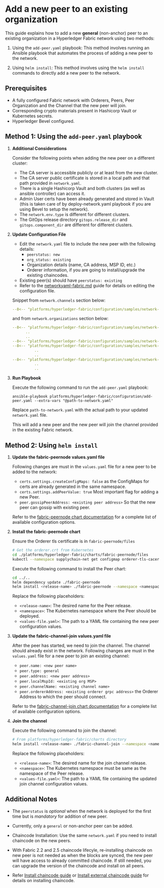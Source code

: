 [//]: # (##############################################################################################)
[//]: # (Copyright Accenture. All Rights Reserved.)
[//]: # (SPDX-License-Identifier: Apache-2.0)
[//]: # (##############################################################################################)

# Add a new peer to an existing organization

This guide explains how to add a new **general** (non-anchor) peer to an existing organization in a Hyperledger Fabric network using two methods:

1. Using the `add-peer.yaml` playbook: This method involves running an Ansible playbook that automates the process of adding a new peer to the network.

1. Using `helm install`: This method involves using the `helm install` commands to directly add a new peer to the network.

## Prerequisites
- A fully configured Fabric network with Orderers, Peers, Peer Organization and the Channel that the new peer will join. 
- Corresponding crypto materials present in Hashicorp Vault or Kubernetes secrets.
- Hyperledger Bevel configured.

## Method 1: Using the `add-peer.yaml` playbook

1. **Additional Considerations**

    Consider the following points when adding the new peer on a different cluster:

    - The CA server is accessible publicly or at least from the new cluster.
    - The CA server public certificate is stored in a local path and that path provided in `network.yaml`.
    - There is a single Hashicorp Vault and both clusters (as well as ansible controller) can access it.
    - Admin User certs have been already generated and stored in Vault (this is taken care of by deploy-network.yaml playbook if you are using Bevel to setup the network).
    - The `network.env.type` is different for different clusters.
    - The GitOps release directory `gitops.release_dir` and `gitops.component_dir` are different for different clusters.

2. **Update Configuration File**

    - Edit the `network.yaml` file to include the new peer with the following details:
		- `peerstatus: new`
        - `org_status: existing`
		- Organization details (name, CA address, MSP ID, etc.)
		- Orderer information, if you are going to install/upgrade the existing chaincodes.
	- Existing peer(s) should have `peerstatus: existing`
    - Refer to the [networkyaml-fabric.md](../networkyaml-fabric.md) guide for details on editing the configuration file.

    Snippet from `network.channels` section below:
    ```yaml
    --8<-- "platforms/hyperledger-fabric/configuration/samples/network-fabric-add-peer.yaml:57:105"
    ```

    and from `network.organizations` section below:

    ```yaml
    --8<-- "platforms/hyperledger-fabric/configuration/samples/network-fabric-add-peer.yaml:107:122"
          ..
          ..
    --8<-- "platforms/hyperledger-fabric/configuration/samples/network-fabric-add-peer.yaml:161:161"
    --8<-- "platforms/hyperledger-fabric/configuration/samples/network-fabric-add-peer.yaml:171:177"
              ..
              ..
    --8<-- "platforms/hyperledger-fabric/configuration/samples/network-fabric-add-peer.yaml:203:209"
              ..
              ..
    ```

3. **Run Playbook**
	
	Execute the following command to run the `add-peer.yaml` playbook:

	```
	ansible-playbook platforms/hyperledger-fabric/configuration/add-peer.yaml --extra-vars "@path-to-network.yaml"
	```
	Replace `path-to-network.yaml` with the actual path to your updated `network.yaml` file.

	This will add a new peer and the new peer will join the channel provided in the existing Fabric network.

## Method 2: Using `helm install`

1. **Update the fabric-peernode values.yaml file**

    Following changes are must in the `values.yaml` file for a new peer to be added to the network:

    - `certs.settings.createConfigMaps: false` as the ConfigMaps for certs are already generated in the same namespace.
	- `certs.settings.addPeerValue: true` Most important flag for adding a new Peer.
	- `peer.gossipPeerAddress: <existing peer address>` So that the new peer can gossip with existing peer.

    Refer to the [fabric-peernode chart documentation](https://github.com/hyperledger/bevel/tree/main/platforms/hyperledger-fabric/charts/fabric-peernode) for a complete list of available configuration options.

1. **Install the fabric-peernode chart**
    
    Ensure the Orderer tls certificate is in `fabric-peernode/files`

    ```bash
    # Get the orderer.crt from Kubernetes
    cd ./platforms/hyperledger-fabric/charts/fabric-peernode/files
    kubectl --namespace supplychain-net get configmap orderer-tls-cacert -o jsonpath='{.data.cacert}' > orderer.crt
    ```

    Execute the following command to install the Peer chart:
	```bash
    cd ../..
	helm dependency update ./fabric-peernode
	helm install <release-name> ./fabric-peernode --namespace <namespace> --values <values-file.yaml>
	```
	Replace the following placeholders:

	- `<release-name>`: The desired name for the Peer release.
	- `<namespace>`: The Kubernetes namespace where the Peer should be deployed.
	- `<values-file.yaml>`: The path to a YAML file containing the new peer configuration values.

1. **Update the fabric-channel-join values.yaml file**

    After the peer has started, we need to join the channel. The channel should already exist in the network.
    Following changes are must in the `values.yaml` file for a new peer to join an existing channel:

    - `peer.name: <new peer name>`
	- `peer.type: general`
	- `peer.address: <new peer address>`
    - `peer.localMspId: <existing org MSP>`
    - `peer.channelName: <existing channel name>`
    - `peer.ordererAddress: <existing orderer grpc address>` the Orderer Address to which the peer should connect.

    Refer to the [fabric-channel-join chart documentation](https://github.com/hyperledger/bevel/tree/main/platforms/hyperledger-fabric/charts/fabric-channel-join) for a complete list of available configuration options.

1. **Join the channel**

    Execute the following command to join the channel:
	```bash
	# From platforms/hyperledger-fabric/charts directory
	helm install <release-name> ./fabric-channel-join --namespace <namespace> --values <values-file.yaml>
	```
	Replace the following placeholders:

	- `<release-name>`: The desired name for the join channel release.
	- `<namespace>`: The Kubernetes namespace must be same as the namespace of the Peer release.
	- `<values-file.yaml>`: The path to a YAML file containing the updated join channel configuration values.

## Additional Notes
 
- The `peerstatus` is _optional_ when the network is deployed for the first time but is _mandatory_ for addition of new peer.

- Currently, only a `general` or non-anchor peer can be added.

- Chaincode Installation: Use the same `network.yaml` if you need to install chaincode on the new peers.

- With Fabric 2.2 and 2.5 chaincode lifecyle, re-installing chaincode on new peer is not needed as when the blocks are synced, the new peer will have access to already committed chaincode. If still needed, you can upgrade the version of the chaincode and install on all peers.

- Refer [Install chaincode guide](./chaincode-operations.md) or [Install external chaincode guide](./external-chaincode-operations.md) for details on installing chaincode.
